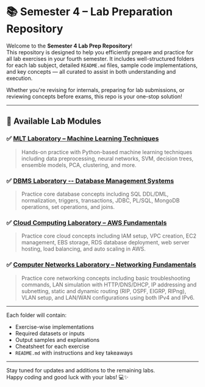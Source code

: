 

# 📚 Semester 4 – Lab Preparation Repository

Welcome to the **Semester 4 Lab Prep Repository**!  
This repository is designed to help you efficiently prepare and practice for all lab exercises in your fourth semester. It includes well-structured folders for each lab subject, detailed `README.md` files, sample code implementations, and key concepts — all curated to assist in both understanding and execution.

Whether you're revising for internals, preparing for lab submissions, or reviewing concepts before exams, this repo is your one-stop solution!

---

## 📁 Available Lab Modules

### ✅ **[MLT Laboratory – Machine Learning Techniques](./MLT/README.md)**
> Hands-on practice with Python-based machine learning techniques including data preprocessing, neural networks, SVM, decision trees, ensemble models, PCA, clustering, and more.

### ✅ **[DBMS Laboratory -- Database Management Systems](./DBMS/README.md)**

> Practice core database concepts including SQL DDL/DML, normalization, triggers, transactions, JDBC, PL/SQL, MongoDB operations, set operations, and joins.

### ✅ **[Cloud Computing Laboratory – AWS Fundamentals](./Cloud_Foundation/README.md)**

> Practice core cloud concepts including IAM setup, VPC creation, EC2 management, EBS storage, RDS database deployment, web server hosting, load balancing, and auto scaling in AWS.

### ✅ **[Computer Networks Laboratory – Networking Fundamentals](./CN/README.md)**

> Practice core networking concepts including basic troubleshooting commands, LAN simulation with HTTP/DNS/DHCP, IP addressing and subnetting, static and dynamic routing (RIP, OSPF, EIGRP, RIPng), VLAN setup, and LAN/WAN configurations using both IPv4 and IPv6.


---


Each folder will contain:
- Exercise-wise implementations
- Required datasets or inputs
- Output samples and explanations
- Cheatsheet for each exercise
- `README.md` with instructions and key takeaways

---

Stay tuned for updates and additions to the remaining labs.  
Happy coding and good luck with your labs! 💻✨

